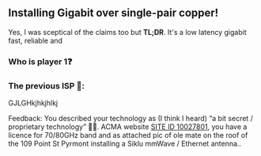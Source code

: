 ## Installing Gigabit over single-pair copper!

Yes, I was sceptical of the claims too but **TL;DR**. It's a low latency gigabit fast, reliable and 

### Who is player 1❓

### The previous ISP 👋:

GJLGHkjhkjhlkj 









Feedback: You described your technology as (I think I heard) “a bit secret / proprietary technology” 🤷‍♂️. ACMA website [SITE ID 10027801](https://t.sidekickopen01.com/s3t/c/5/f18dQhb0S7kF8cVJFNVfd4VL59hl3kW7_k2841CX6NGN35QNv_tfBJwW1GfCdX65D4kqf197v5Y04?te=W3R5hFj4cm2zwW4mBct43z8nqSW1Jz9RP1JwJv7W49QW_N4cKKZcW3vkYjD49JGxlW4cKKZc3vh1TVW3Y1lfD45DTcFW2xVmfY2dLQbCf1S4jcgX3&si=8000000017807578&pi=44c8f30d-6b27-437c-e41c-69bb935ef0c1), you have a licence for 70/80GHz band and as attached pic of ole mate on the roof of the 109 Point St Pyrmont installing a Siklu mmWave / Ethernet antenna.. 

 
